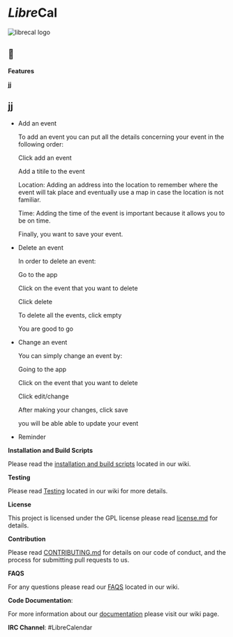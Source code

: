 # *Libre*Cal
![librecal logo](https://user-images.githubusercontent.com/27735912/39158169-1af9821e-4724-11e8-9865-1e38b6020b98.png)
## &#x1F535; 



**Features**

**jj**
## jj
- Add an event

   To add an event you can put all the details concerning your event in the following order: 
   
   Click add an event
   
   Add a titile to the event 
   
   Location: Adding an address into the location to remember where the event will tak place and eventually use a map in case  the location is not familiar.
   
   Time: Adding the time of the event is important because it allows you to be on time.
   
   Finally, you want to save your event.
   
- Delete an event

   In order to delete an event:

   Go to the app

   Click on the event that you want to delete

   Click delete

   To delete all the events, click empty

   You are good to go

 - Change an event
 
   You can simply change an event by:

   Going to the app 

   Click on the event that you want to delete

   Click edit/change

   After making your changes, click save

   you will be able able to update your event
   
- Reminder


**Installation and Build Scripts**

Please read the [installation and build scripts](https://github.com/qariane/Libre-Cal/wiki/Installation-and-Build-Scripts) located in our wiki.


**Testing**


Please read [Testing](https://github.com/qariane/Libre-Cal/wiki/TESTING) located in our wiki for more details.


**License**

This project is licensed under the GPL license  please read [license.md](https://github.com/qariane/Libre-Cal/blob/master/LICENSE.md)  for details.


**Contribution**

Please read [CONTRIBUTING.md](https://github.com/qariane/Libre-Cal/blob/master/contribution.md) for details on our code of conduct, and the process for submitting pull requests to us.


**FAQS**

For any questions please read our [FAQS](https://github.com/qariane/Libre-Cal/wiki/FAQS) located in our wiki.


**Code Documentation**:

For more information about our [documentation](https://github.com/qariane/Libre-Cal/wiki/DOCUMENTATION) please visit our wiki page.


**IRC Channel**: #LibreCalendar 







